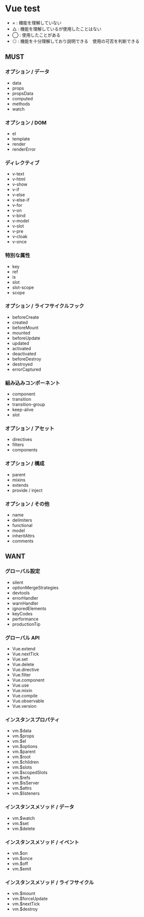 # Vue test


* × : 機能を理解していない
* △ : 機能を理解しているが使用したことはない
* ◯ : 使用したことがある
* ◎ : 機能を十分理解しており説明できる　使用の可否を判断できる


## MUST

### オプション / データ
- data
- props
- propsData
- computed
- methods
- watch

### オプション / DOM
- el
- template
- render
- renderError

### ディレクティブ
- v-text
- v-html
- v-show
- v-if
- v-else
- v-else-if
- v-for
- v-on
- v-bind
- v-model
- v-slot
- v-pre
- v-cloak
- v-once

### 特別な属性
- key
- ref
- is
- slot
- slot-scope
- scope 

### オプション / ライフサイクルフック
- beforeCreate
- created
- beforeMount
- mounted
- beforeUpdate
- updated
- activated
- deactivated
- beforeDestroy
- destroyed
- errorCaptured

### 組み込みコンポーネント
- component
- transition
- transition-group
- keep-alive
- slot

### オプション / アセット
- directives
- filters
- components

### オプション / 構成
- parent
- mixins
- extends
- provide / inject

### オプション / その他
- name
- delimiters
- functional
- model
- inheritAttrs
- comments

## WANT

### グローバル設定
- silent
- optionMergeStrategies
- devtools
- errorHandler
- warnHandler
- ignoredElements
- keyCodes
- performance
- productionTip

### グローバル API
- Vue.extend
- Vue.nextTick
- Vue.set
- Vue.delete
- Vue.directive
- Vue.filter
- Vue.component
- Vue.use
- Vue.mixin
- Vue.compile
- Vue.observable
- Vue.version

### インスタンスプロパティ
- vm.$data
- vm.$props
- vm.$el
- vm.$options
- vm.$parent
- vm.$root
- vm.$children
- vm.$slots
- vm.$scopedSlots
- vm.$refs
- vm.$isServer
- vm.$attrs
- vm.$listeners

### インスタンスメソッド / データ
- vm.$watch
- vm.$set
- vm.$delete

### インスタンスメソッド / イベント
- vm.$on
- vm.$once
- vm.$off
- vm.$emit

### インスタンスメソッド / ライフサイクル
- vm.$mount
- vm.$forceUpdate
- vm.$nextTick
- vm.$destroy
